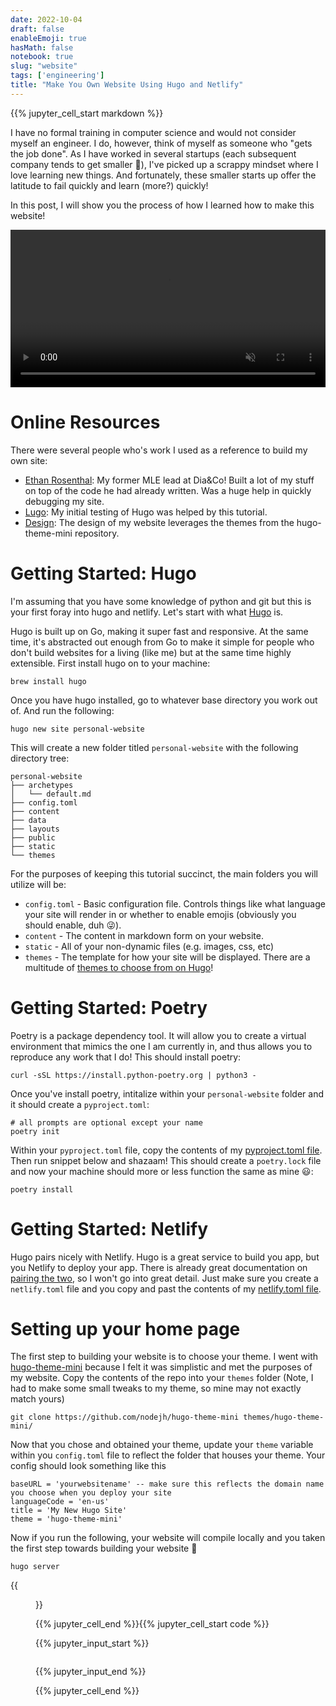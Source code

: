 ```yaml
---
date: 2022-10-04
draft: false
enableEmoji: true
hasMath: false
notebook: true
slug: "website"
tags: ['engineering']
title: "Make You Own Website Using Hugo and Netlify"   
---
```

{{% jupyter_cell_start markdown %}}

I have no formal training in computer science and would not consider myself an engineer. I do, however, think of myself as someone who "gets the job done". As I have worked in several startups (each subsequent company tends to get smaller :eyes:), I've picked up a scrappy mindset where I love learning new things. And fortunately, these smaller starts up offer the latitude to fail quickly and learn (more?) quickly!

In this post, I will show you the process of how I learned how to make this website!
<!--more-->

<video style="display:block; width:100%; height:auto;" autoplay="" muted="" loop="loop">
    <source src="videos/personal-website/test.mp4" type="video/mp4">
</video>

# Online Resources

There were several people who's work I used as a reference to build my own site:
- [Ethan Rosenthal](https://github.com/EthanRosenthal/website-source): My former MLE lead at Dia&Co! Built a lot of my stuff on top of the code he had already written. Was a huge help in quickly debugging my site.
- [Lugo](https://www.youtube.com/watch?v=ZFL09qhKi5I&t=1092s): My initial testing of Hugo was helped by this tutorial.
- [Design](https://github.com/nodejh/hugo-theme-mini): The design of my website leverages the themes from the hugo-theme-mini repository.

# Getting Started: Hugo

I'm assuming that you have some knowledge of python and git but this is your first foray into hugo and netlify. Let's start with what [Hugo](https://gohugo.io/) is.

Hugo is built up on Go, making it super fast and responsive. At the same time, it's abstracted out enough from Go to make it simple for people who don't build websites for a living (like me) but at the same time highly extensible. First install hugo on to your machine:
```
brew install hugo
```
Once you have hugo installed, go to whatever base directory you work out of. And run the following:
```
hugo new site personal-website
```
This will create a new folder titled `personal-website` with the following directory tree:

```
personal-website
├── archetypes
│   └── default.md
├── config.toml
├── content
├── data
├── layouts
├── public
├── static
└── themes
```

For the purposes of keeping this tutorial succinct, the main folders you will utilize will be:
- `config.toml` - Basic configuration file. Controls things like what language your site will render in or whether to enable emojis (obviously you should enable, duh :stuck_out_tongue_winking_eye:).
- `content` - The content in markdown form on your website.
- `static` - All of your non-dynamic files (e.g. images, css, etc)
- `themes` - The template for how your site will be displayed. There are a multitude of [themes to choose from on Hugo](https://themes.gohugo.io/)!

# Getting Started: Poetry

Poetry is a package dependency tool. It will allow you to create a virtual environment that mimics the one I am currently in, and thus allows you to reproduce any work that I do! This should install poetry:
```
curl -sSL https://install.python-poetry.org | python3 -
```

Once you've install poetry, intitalize within your `personal-website` folder and it should create a `pyproject.toml`:
```
# all prompts are optional except your name
poetry init
```

Within your `pyproject.toml` file, copy the contents of my [pyproject.toml file](https://github.com/wkye/personal-website/blob/main/pyproject.toml). Then run snippet below and shazaam! This should create a `poetry.lock` file and now your machine should more or less function the same as mine :smiley::

```
poetry install
```

# Getting Started: Netlify

Hugo pairs nicely with Netlify. Hugo is a great service to build you app, but you Netlify to deploy your app. There is already great documentation on [pairing the two](https://gohugo.io/hosting-and-deployment/hosting-on-netlify/), so I won't go into great detail. Just make sure you create a `netlify.toml` file and you copy and past the contents of my [netlify.toml file](https://github.com/wkye/personal-website/blob/main/netlify.toml).

# Setting up your home page

The first step to building your website is to choose your theme. I went with [hugo-theme-mini](https://github.com/nodejh/hugo-theme-mini) because I felt it was simplistic and met the purposes of my website. Copy the contents of the repo into your `themes` folder (Note, I had to make some small tweaks to my theme, so mine may not exactly match yours)
```
git clone https://github.com/nodejh/hugo-theme-mini themes/hugo-theme-mini/
```

Now that you chose and obtained your theme, update your `theme` variable within you `config.toml` file to reflect the folder that houses your theme. Your config should look something like this

```
baseURL = 'yourwebsitename' -- make sure this reflects the domain name you choose when you deploy your site
languageCode = 'en-us'
title = 'My New Hugo Site'
theme = 'hugo-theme-mini'
```

Now if you run the following, your website will compile locally and you taken the first step towards building your website :tada:
```
hugo server
```
{{<figure src="/images/personal_website/hugo_home_screen.png">}}

{{% jupyter_cell_end %}}{{% jupyter_cell_start code %}}


{{% jupyter_input_start %}}

```python

```

{{% jupyter_input_end %}}

{{% jupyter_cell_end %}}
